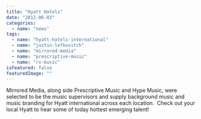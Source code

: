 ```yaml
---
title: "Hyatt Hotels"
date: "2012-06-03"
categories: 
  - name: "news"
tags: 
  - name: "hyatt-hotels-international"
  - name: "justin-lefkovitch"
  - name: "mirrored-media"
  - name: "prescriptive-music"
  - name: "rx-music"
isFeatured: false
featuredImage: ""
---
```


Mirrored Media, along side Prescriptive Music and Hype Music, were selected to be the music supervisors and supply background music and music branding for Hyatt international across each location.  Check out your local Hyatt to hear some of today hottest emerging talent!
